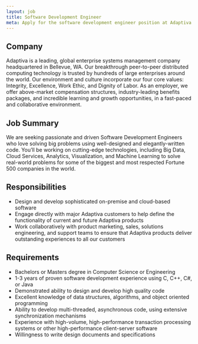 ```yaml
---
layout: job
title: Software Development Engineer
meta: Apply for the software development engineer position at Adaptiva HQ in Bellevue, WA
---
```

## Company
Adaptiva is a leading, global enterprise systems management company headquartered in Bellevue, WA. Our breakthrough peer-to-peer distributed computing technology is trusted by hundreds of large enterprises around the world. Our environment and culture incorporate our four core values: Integrity, Excellence, Work Ethic, and Dignity of Labor. As an employer, we offer above-market compensation structures, industry-leading benefits packages, and incredible learning and growth opportunities, in a fast-paced and collaborative environment.

## Job Summary
We are seeking passionate and driven Software Development Engineers who love solving big problems using well-designed and elegantly-written code. You’ll be working on cutting-edge technologies, including Big Data, Cloud Services, Analytics, Visualization, and Machine Learning to solve real-world problems for some of the biggest and most respected Fortune 500 companies in the world.

## Responsibilities
* Design and develop sophisticated on-premise and cloud-based software
* Engage directly with major Adaptiva customers to help define the functionality of current and future Adaptiva products
* Work collaboratively with product marketing, sales, solutions engineering, and support teams to ensure that Adaptiva products deliver outstanding experiences to all our customers

## Requirements
* Bachelors or Masters degree in Computer Science or Engineering
* 1-3 years of proven software development experience using C, C++, C#, or Java
* Demonstrated ability to design and develop high quality code
* Excellent knowledge of data structures, algorithms, and object oriented programming
* Ability to develop multi-threaded, asynchronous code, using extensive synchronization mechanisms
* Experience with high-volume, high-performance transaction processing systems or other high-performance client-server software
* Willingness to write design documents and specifications
